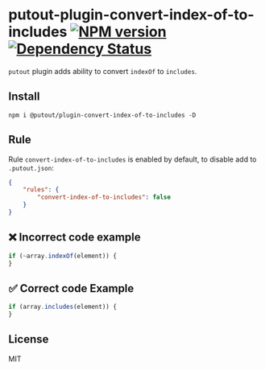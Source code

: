 # putout-plugin-convert-index-of-to-includes [![NPM version][NPMIMGURL]][NPMURL] [![Dependency Status][DependencyStatusIMGURL]][DependencyStatusURL]

[NPMIMGURL]:                https://img.shields.io/npm/v/@putout/plugin-convert-index-of-to-includes.svg?style=flat&longCache=true
[NPMURL]:                   https://npmjs.org/package/@putout/plugin-convert-index-of-to-includes "npm"

[DependencyStatusURL]:      https://david-dm.org/coderaiser/putout?path=packages/plugin-convert-index-of-to-includes
[DependencyStatusIMGURL]:   https://david-dm.org/coderaiser/putout.svg?path=packages/plugin-convert-index-of-to-includes

`putout` plugin adds ability to convert `indexOf` to `includes`.
## Install

```
npm i @putout/plugin-convert-index-of-to-includes -D
```

## Rule

Rule `convert-index-of-to-includes` is enabled by default, to disable add to `.putout.json`:

```json
{
    "rules": {
        "convert-index-of-to-includes": false
    }
}
```

## ❌ Incorrect code example

```js
if (~array.indexOf(element)) {
}
```

## ✅ Correct code Example

```js
if (array.includes(element)) {
}
```

## License

MIT

